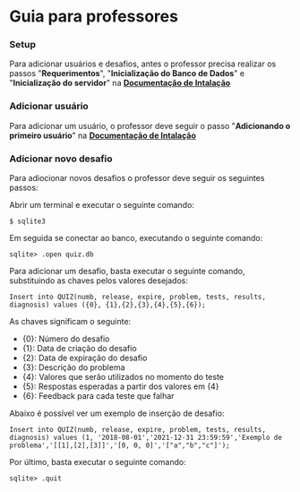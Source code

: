 # Guia para professores

### Setup
  Para adicionar usuários e desafios, antes o professor precisa realizar os passos "**Requerimentos**", "**Inicialização do Banco de Dados**" e "**Inicialização do servidor**" na **[Documentação de Intalação](https://lucafs.github.io/softdes-desafios/Setup)**
  
### Adicionar usuário
  Para adicionar um usuário, o professor deve seguir o passo "**Adicionando o primeiro usuário**" na **[Documentação de Intalação](https://lucafs.github.io/softdes-desafios/Setup)**
  
### Adicionar novo desafio
  Para adiocionar novos desafios o professor deve seguir os seguintes passos:
  
  Abrir um terminal e executar o seguinte comando:
  
    $ sqlite3
    
  Em seguida se conectar ao banco, executando o seguinte comando:
    
    sqlite> .open quiz.db
    
  Para adicionar um desafio, basta executar o seguinte comando, substituindo as chaves pelos valores desejados:
  
    Insert into QUIZ(numb, release, expire, problem, tests, results, diagnosis) values ({0}, {1},{2},{3},{4},{5},{6});
    
  As chaves significam o seguinte:
  - {0}: Número do desafio
  - {1}: Data de criação do desafio
  - {2}: Data de expiração do desafio
  - {3}: Descrição do problema
  - {4}: Valores que serão utilizados no momento do teste
  - {5}: Respostas esperadas a partir dos valores em {4}
  - {6}: Feedback para cada teste que falhar

  Abaixo é possível ver um exemplo de inserção de desafio:
  
    Insert into QUIZ(numb, release, expire, problem, tests, results, diagnosis) values (1, '2018-08-01','2021-12-31 23:59:59','Exemplo de problema','[[1],[2],[3]]','[0, 0, 0]','["a","b","c"]');
    
  Por último, basta executar o seguinte comando:
  
    sqlite> .quit
  
